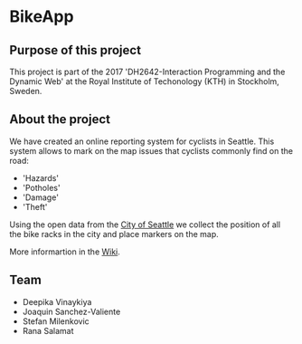 # BikeApp
## Purpose of this project
This project is part of the 2017 'DH2642-Interaction Programming and the Dynamic Web' at the Royal Institute of Techonology (KTH) in Stockholm, Sweden.

## About the project
We have created an online reporting system for cyclists in Seattle. This system allows to mark on the map issues that cyclists commonly find on the road:
* 'Hazards'
* 'Potholes'
* 'Damage'
* 'Theft'

Using the open data from the [City of Seattle](https://data.seattle.gov) we collect the position of all the bike racks in the city and place markers on the map.

More informartion in the [Wiki](https://github.com/stefanmilenkovic/DH2642-project/wiki).

## Team
* Deepika Vinaykiya
* Joaquin Sanchez-Valiente
* Stefan Milenkovic
* Rana Salamat
